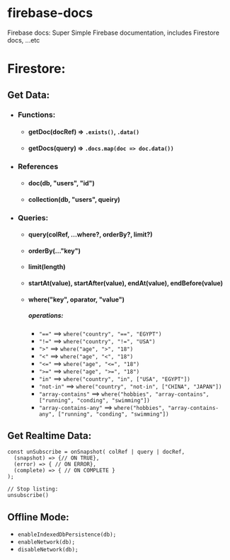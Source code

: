 # firebase-docs
Firebase docs: Super Simple Firebase documentation, includes Firestore docs, ...etc

# Firestore:

## Get Data:

  - ### Functions:
    - #### getDoc(docRef) => `.exists()`, `.data()`
    - #### getDocs(query) => `.docs.map(doc => doc.data())`

  - ### References
    - #### doc(db, "users", "id")
    - #### collection(db, "users", queiry)

  - ### Queries:
    - #### query(colRef, ...where?, orderBy?, limit?)
    - #### orderBy(..."key")
    - #### limit(length)
    - #### startAt(value), startAfter(value), endAt(value), endBefore(value)
    - #### where("key", oparator, "value")
      ##### operations:
        - `"=="` ==> `where("country", "==", "EGYPT")`
        - `"!="` ==> `where("country", "!=", "USA")`
        - `">"` ==> `where("age", ">", "18")`
        - `"<"` ==> `where("age", "<", "18")`
        - `"<="` ==> `where("age", "<=", "18")`
        - `">="` ==> `where("age", ">=", "18")`
        - `"in"` ==> `where("country", "in", ["USA", "EGYPT"])`
        - `"not-in"` ==> `where("country", "not-in", ["CHINA", "JAPAN"])`
        - `"array-contains"` ==> `where("hobbies", "array-contains", ["running", "conding", "swimming"])`
        - `"array-contains-any"` ==> `where("hobbies", "array-contains-any", ["running", "conding", "swimming"])`


## Get Realtime Data:
```
const unSubscribe = onSnapshot( colRef | query | docRef,
  (snapshot) => {// ON TRUE},
  (error) => { // ON ERROR},
  (complete) => { // ON COMPLETE }
);

// Stop listing: 
unsubscribe()
```

## Offline Mode:
  - `enableIndexedDbPersistence(db);`
  - `enableNetwork(db);`
  - `disableNetwork(db);`
